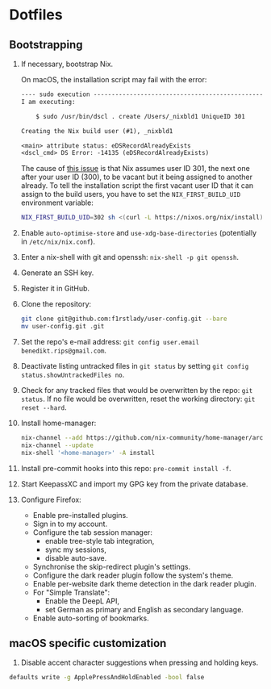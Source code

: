 # Dotfiles

## Bootstrapping

1. If necessary, bootstrap Nix.

   On macOS, the installation script may fail with the error:

   ```txt
   ---- sudo execution ------------------------------------------------------------
   I am executing:

       $ sudo /usr/bin/dscl . create /Users/_nixbld1 UniqueID 301

   Creating the Nix build user (#1), _nixbld1

   <main> attribute status: eDSRecordAlreadyExists
   <dscl_cmd> DS Error: -14135 (eDSRecordAlreadyExists)
   ```

   The cause of [this issue](https://github.com/NixOS/nix/issues/6153#issuecomment-1068508475) is that Nix assumes user ID 301, the next one after your user ID (300), to be vacant but it being assigned to another already. To tell the installation script the first vacant user ID that it can assign to the build users, you have to set the `NIX_FIRST_BUILD_UID` environment variable:

   ```bash
   NIX_FIRST_BUILD_UID=302 sh <(curl -L https://nixos.org/nix/install)
   ```

1. Enable `auto-optimise-store` and `use-xdg-base-directories` (potentially in `/etc/nix/nix.conf`).

1. Enter a nix-shell with git and openssh: `nix-shell -p git openssh`.

1. Generate an SSH key.

1. Register it in GitHub.

1. Clone the repository:

   ```bash
   git clone git@github.com:f1rstlady/user-config.git --bare
   mv user-config.git .git
   ```

1. Set the repo's e-mail address: `git config user.email benedikt.rips@gmail.com`.

1. Deactivate listing untracked files in `git status` by setting `git config status.showUntrackedFiles no`.

1. Check for any tracked files that would be overwritten by the repo: `git status`. If no file would be overwritten, reset the working directory: `git reset --hard`.

1. Install home-manager:

   ```bash
   nix-channel --add https://github.com/nix-community/home-manager/archive/master.tar.gz home-manager
   nix-channel --update
   nix-shell '<home-manager>' -A install
   ```

1. Install pre-commit hooks into this repo: `pre-commit install -f`.

1. Start KeepassXC and import my GPG key from the private database.

1. Configure Firefox:

   - Enable pre-installed plugins.
   - Sign in to my account.
   - Configure the tab session manager:
     - enable tree-style tab integration,
     - sync my sessions,
     - disable auto-save.
   - Synchronise the skip-redirect plugin's settings.
   - Configure the dark reader plugin follow the system's theme.
   - Enable per-website dark theme detection in the dark reader plugin.
   - For "Simple Translate":
     - Enable the DeepL API,
     - set German as primary and English as secondary language.
   - Enable auto-sorting of bookmarks.

## macOS specific customization

1. Disable accent character suggestions when pressing and holding keys.

```bash
defaults write -g ApplePressAndHoldEnabled -bool false
```

